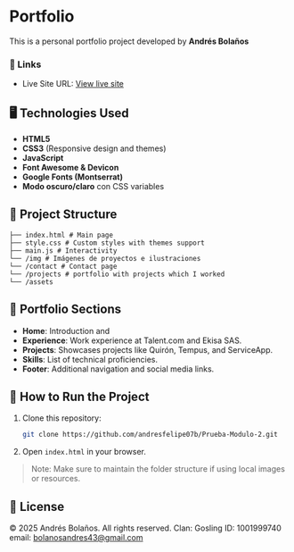 # Portfolio

This is a personal portfolio project developed by **Andrés Bolaños**

### 🔗 Links

- Live Site URL: [View live site]()

## 🖥️ Technologies Used

- **HTML5**
- **CSS3** (Responsive design and themes)
- **JavaScript**
- **Font Awesome & Devicon** 
- **Google Fonts (Montserrat)**
- **Modo oscuro/claro** con CSS variables

## 📁 Project Structure

```
├── index.html # Main page
├── style.css # Custom styles with themes support
├── main.js # Interactivity
└── /img # Imágenes de proyectos e ilustraciones
└── /contact # Contact page
└── /projects # portfolio with projects which I worked
└── /assets 
```

## 🧠 Portfolio Sections

- **Home**: Introduction and 
- **Experience**: Work experience at Talent.com and Ekisa SAS.
- **Projects**: Showcases projects like Quirón, Tempus, and ServiceApp.
- **Skills**: List of technical proficiencies.
- **Footer**: Additional navigation and social media links.

## 🚀 How to Run the Project

1. Clone this repository:
   ```bash
   git clone https://github.com/andresfelipe07b/Prueba-Modulo-2.git
   ```
2. Open `index.html` in your browser.

> Note: Make sure to maintain the folder structure if using local images or resources.



## 📄 License

© 2025 Andrés Bolaños. All rights reserved.
Clan: Gosling
ID: 1001999740
email: bolanosandres43@gmail.com

